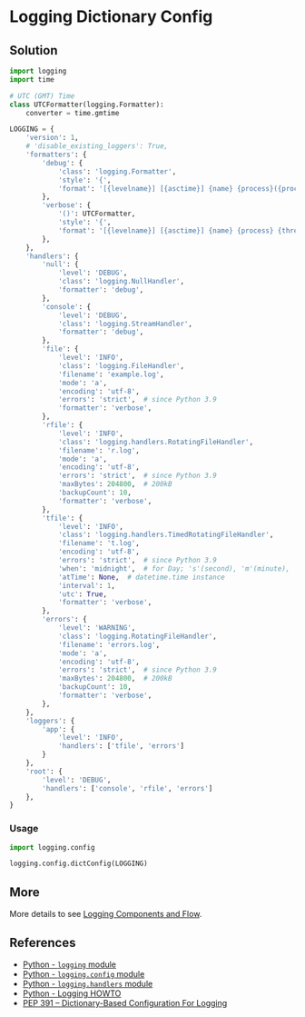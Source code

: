 # Logging Dictionary Config

## Solution

```python
import logging
import time

# UTC (GMT) Time
class UTCFormatter(logging.Formatter):
    converter = time.gmtime

LOGGING = {
    'version': 1,
    # 'disable_existing_loggers': True,
    'formatters': {
        'debug': {
            'class': 'logging.Formatter',
            'style': '{',
            'format': '[{levelname}] [{asctime}] {name} {process}({processName}) {thread}({threadName}) {message}',
        },
        'verbose': {
            '()': UTCFormatter,
            'style': '{',
            'format': '[{levelname}] [{asctime}] {name} {process} {thread} {message}',
        },
    },
    'handlers': {
        'null': {
            'level': 'DEBUG',
            'class': 'logging.NullHandler',
            'formatter': 'debug',
        },
        'console': {
            'level': 'DEBUG',
            'class': 'logging.StreamHandler',
            'formatter': 'debug',
        },
        'file': {
            'level': 'INFO',
            'class': 'logging.FileHandler',
            'filename': 'example.log',
            'mode': 'a',
            'encoding': 'utf-8',
            'errors': 'strict',  # since Python 3.9
            'formatter': 'verbose',
        },
        'rfile': {
            'level': 'INFO',
            'class': 'logging.handlers.RotatingFileHandler',
            'filename': 'r.log',
            'mode': 'a',
            'encoding': 'utf-8',
            'errors': 'strict',  # since Python 3.9
            'maxBytes': 204800,  # 200kB
            'backupCount': 10,
            'formatter': 'verbose',
        },
        'tfile': {
            'level': 'INFO',
            'class': 'logging.handlers.TimedRotatingFileHandler',
            'filename': 't.log',
            'encoding': 'utf-8',
            'errors': 'strict',  # since Python 3.9
            'when': 'midnight',  # for Day; 's'(second), 'm'(minute), 'h'(hour), 'd'(day)
            'atTime': None,  # datetime.time instance
            'interval': 1,
            'utc': True,
            'formatter': 'verbose',
        },
        'errors': {
            'level': 'WARNING',
            'class': 'logging.RotatingFileHandler',
            'filename': 'errors.log',
            'mode': 'a',
            'encoding': 'utf-8',
            'errors': 'strict',  # since Python 3.9
            'maxBytes': 204800,  # 200kB
            'backupCount': 10,
            'formatter': 'verbose',
        },
    },
    'loggers': {
        'app': {
            'level': 'INFO',
            'handlers': ['tfile', 'errors']
        }
    },
    'root': {
        'level': 'DEBUG',
        'handlers': ['console', 'rfile', 'errors']
    },
}
```

### Usage

```python
import logging.config

logging.config.dictConfig(LOGGING)
```

## More

More details to see [Logging Components and Flow](https://leven-cn.github.io/python-cookbook/more/core/logging).

## References

- [Python - `logging` module](https://docs.python.org/3/library/logging.html)
- [Python - `logging.config` module](https://docs.python.org/3/library/logging.config.html)
- [Python - `logging.handlers` module](https://docs.python.org/3/library/logging.handlers.html)
- [Python - Logging HOWTO](https://docs.python.org/3/howto/logging.html)
- [PEP 391 – Dictionary-Based Configuration For Logging](https://peps.python.org/pep-0391/)
